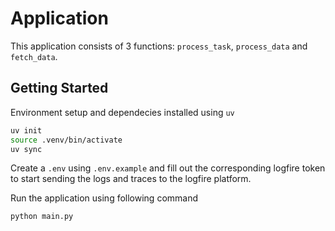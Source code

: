 # Application

This application consists of 3 functions: `process_task`, `process_data` and `fetch_data`.

## Getting Started

Environment setup and dependecies installed using `uv`

```bash
uv init
source .venv/bin/activate
uv sync
```

Create a `.env` using `.env.example` and fill out the corresponding logfire token to start sending the logs and traces to the logfire platform.

Run the application using following command

```python
python main.py
```
